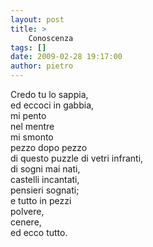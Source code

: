 ```yaml
---
layout: post
title: >
    Conoscenza
tags: []
date: 2009-02-28 19:17:00
author: pietro
---
```

Credo tu lo sappia,<br/>ed eccoci in gabbia,<br/>mi pento<br/>nel mentre<br/>mi smonto<br/>pezzo dopo pezzo<br/>di questo puzzle di vetri infranti,<br/>di sogni mai nati,<br/>castelli incantati,<br/>pensieri sognati;<br/>e tutto in pezzi<br/>polvere,<br/>cenere,<br/>ed ecco tutto.
